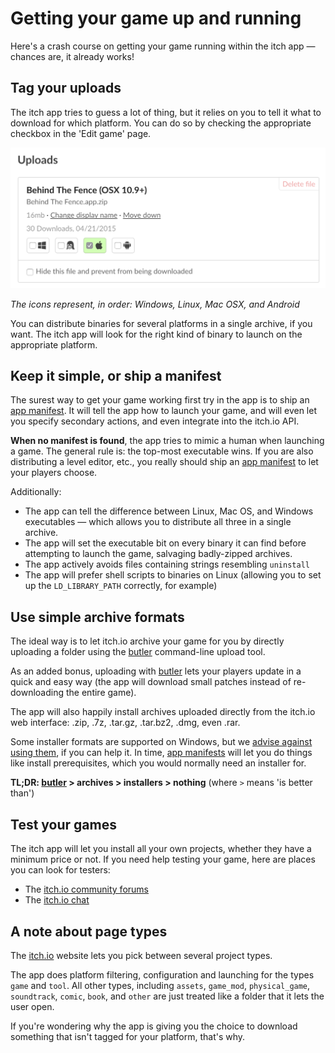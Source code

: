 
# Getting your game up and running

Here's a crash course on getting your game running within the itch app — chances are, it already works!

## Tag your uploads

The itch app tries to guess a lot of thing, but it relies on you to tell
it what to download for which platform. You can do so by checking the
appropriate checkbox in the 'Edit game' page.

![](tags.png)

*The icons represent, in order: Windows, Linux, Mac OSX, and Android*

You can distribute binaries for several platforms in a single archive,
if you want. The itch app will look for the right kind of binary to launch
on the appropriate platform.

## Keep it simple, or ship a manifest

The surest way to get your game working first try in the app is to
ship an [app manifest](./manifest.md). It will tell the app how to launch
your game, and will even let you specify secondary actions, and even integrate
into the itch.io API.

**When no manifest is found**, the app tries to mimic a human when launching a game.
The general rule is: the top-most executable wins. If you are also distributing
a level editor, etc., you really should ship an [app manifest](./manifest.md)
to let your players choose.

Additionally:

  * The app can tell the difference between Linux, Mac OS, and Windows
  executables — which allows you to distribute all three in a single archive.
  * The app will set the executable bit on every binary it can find before
  attempting to launch the game, salvaging badly-zipped archives.
  * The app actively avoids files containing strings resembling `uninstall`
  * The app will prefer shell scripts to binaries on Linux (allowing you to
    set up the `LD_LIBRARY_PATH` correctly, for example)

## Use simple archive formats

The ideal way is to let itch.io archive your game for you by directly
uploading a folder using the [butler](https://itch.io/docs/butler) command-line upload tool.

As an added bonus, uploading with [butler](https://itch.io/docs/butler) lets
your players update in a quick and easy way (the app will download small patches
instead of re-downloading the entire game).

The app will also happily install archives uploaded directly from the itch.io
web interface: .zip, .7z, .tar.gz, .tar.bz2, .dmg, even .rar.

Some installer formats are supported on Windows, but we [advise against using them](https://github.com/itchio/itch/issues/671),
if you can help it. In time, [app manifests](./manifest.md) will let you do
things like install prerequisites, which you would normally need an installer for.

**TL;DR: [butler](https://itch.io/docs/butler) > archives > installers > nothing**
(where `>` means 'is better than')

## Test your games

The itch app will let you install all your own projects, whether they
have a minimum price or not. If you need help testing your game, here are
places you can look for testers:

  * The [itch.io community forums](https://itch.io/community)
  * The [itch.io chat](https://itch.io/chat)

## A note about page types

The [itch.io](https://itch.io) website lets you pick between several
project types.

The app does platform filtering, configuration and launching
for the types `game` and `tool`. All other types, including `assets`, 
`game_mod`, `physical_game`, `soundtrack`, `comic`, `book`, and `other`
are just treated like a folder that it lets the user open.

If you're wondering why the app is giving you the choice to download
something that isn't tagged for your platform, that's why.
